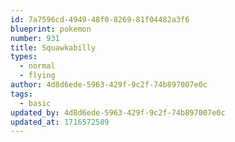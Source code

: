 ```yaml
---
id: 7a7596cd-4949-48f0-8269-81f04482a3f6
blueprint: pokemon
number: 931
title: Squawkabilly
types:
  - normal
  - flying
author: 4d8d6ede-5963-429f-9c2f-74b897007e0c
tags:
  - basic
updated_by: 4d8d6ede-5963-429f-9c2f-74b897007e0c
updated_at: 1716572589
---
```


